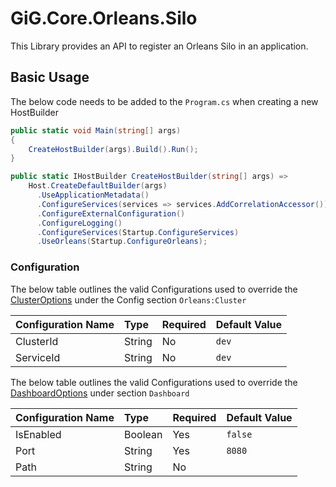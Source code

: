 # GiG.Core.Orleans.Silo

This Library provides an API to register an Orleans Silo in an application.

## Basic Usage

The below code needs to be added to the `Program.cs` when creating a new HostBuilder

```csharp
public static void Main(string[] args)
{
    CreateHostBuilder(args).Build().Run();
}

public static IHostBuilder CreateHostBuilder(string[] args) =>
    Host.CreateDefaultBuilder(args)
      .UseApplicationMetadata()
      .ConfigureServices(services => services.AddCorrelationAccessor())
      .ConfigureExternalConfiguration()
      .ConfigureLogging()
      .ConfigureServices(Startup.ConfigureServices)
      .UseOrleans(Startup.ConfigureOrleans);
```

### Configuration

The below table outlines the valid Configurations used to override the [ClusterOptions](https://github.com/dotnet/orleans/blob/master/src/Orleans.Core/Configuration/Options/ClusterOptions.cs) under the Config section `Orleans:Cluster`

| Configuration Name  | Type	| Required | Default Value	  |
|:-------------------|:-------|:---------|:--------------|
| ClusterId			  | String  | No	   | `dev`		      |
| ServiceId			  | String  | No	   | `dev`            |	

The below table outlines the valid Configurations used to override the [DashboardOptions](..\GiG.Core.Orleans.Abstractions\Configuration\DashboardOptions.cs) under section `Dashboard`

| Configuration Name  | Type	| Required | Default Value	  |
|:-------------------|:--------|:---------|:--------------|
| IsEnabled			  | Boolean | Yes	   | `false`	      |
| Port  			  | String  | Yes 	   | `8080`           |	
| Path  			  | String  | No	   |                  |	
